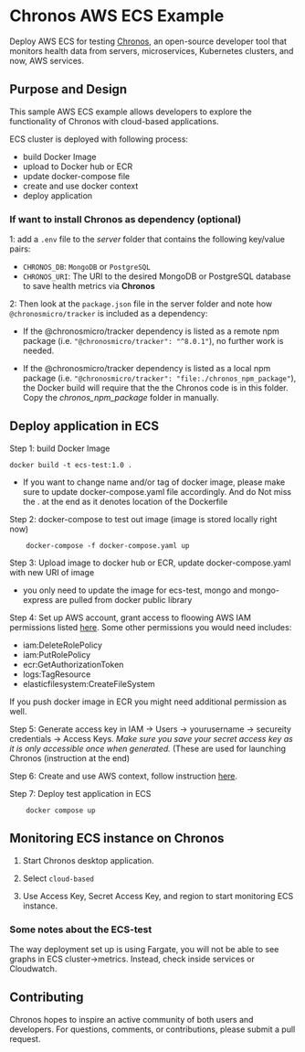 # Chronos AWS ECS Example

Deploy AWS ECS for testing [Chronos](https://github.com/open-source-labs/Chronos), an open-source developer tool that monitors health data from servers, microservices, Kubernetes clusters, and now, AWS services.

## Purpose and Design

This sample AWS ECS example allows developers to explore the functionality of Chronos with cloud-based applications.

ECS cluster is deployed with following process:
- build Docker Image 
- upload to Docker hub or ECR 
- update docker-compose file
- create and use docker context
- deploy application

### If want to install Chronos as dependency (optional)

1: add a `.env` file to the *server* folder that contains the following key/value pairs:
- `CHRONOS_DB`: `MongoDB` or `PostgreSQL`
- `CHRONOS_URI`: The URI to the desired MongoDB or PostgreSQL database to save health metrics via **Chronos**

2: Then look at the `package.json` file in the server folder and note how `@chronosmicro/tracker` is included as a dependency:
- If the @chronosmicro/tracker dependency is listed as a remote npm package (i.e. `"@chronosmicro/tracker": "^8.0.1"`), no further work is needed.

- If the @chronosmicro/tracker dependency is listed as a local npm package (i.e. `"@chronosmicro/tracker": "file:./chronos_npm_package"`), the Docker build will require that the the Chronos code is in this folder. Copy the _chronos_npm_package_ folder in manually.

## Deploy application in ECS

Step 1: build Docker Image 
```
docker build -t ecs-test:1.0 .
```
* If you want to change name and/or tag of docker image, please make sure to update docker-compose.yaml file accordingly. And do Not miss the . at the end as it denotes location of the Dockerfile
    
Step 2: docker-compose to test out image (image is stored locally right now)
``` 
    docker-compose -f docker-compose.yaml up
```
Step 3: Upload image to docker hub or ECR, update docker-compose.yaml with new URI of image
- you only need to update the image for ecs-test, mongo and mongo-express are pulled from docker public library
    
Step 4: Set up AWS account, grant access to floowing AWS IAM permissions listed [here](https://docs.docker.com/cloud/ecs-integration/#requirements). Some other permissions you would need includes:
* iam:DeleteRolePolicy
* iam:PutRolePolicy
* ecr:GetAuthorizationToken
* logs:TagResource
* elasticfilesystem:CreateFileSystem

If you push docker image in ECR you might need additional permission as well.   

Step 5: Generate access key in IAM -> Users -> yourusername -> secureity credentials -> Access Keys. _Make sure you save your secret access key as it is only accessible once when generated._ (These are used for launching Chronos (instruction at the end)

Step 6: Create and use AWS context, follow instruction [here](https://docs.docker.com/cloud/ecs-integration/#requirements). 

Step 7: Deploy test application in ECS
```
    docker compose up
```
 

## Monitoring ECS instance on Chronos

1. Start Chronos desktop application.

2. Select `cloud-based`

3. Use Access Key, Secret Access Key, and region to start monitoring ECS instance. 

### Some notes about the ECS-test

The way deployment set up is using Fargate, you will not be able to see graphs in ECS cluster->metrics. Instead, check inside services or Cloudwatch.

## Contributing
Chronos hopes to inspire an active community of both users and developers. For questions, comments, or contributions, please submit a pull request.
